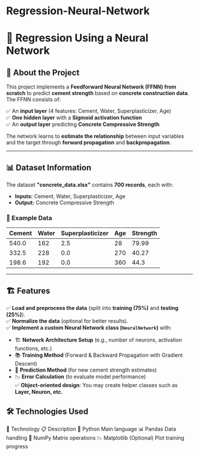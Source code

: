 # Regression-Neural-Network

# 🧠 Regression Using a Neural Network

## 📖 About the Project

This project implements a **Feedforward Neural Network (FFNN) from scratch** to predict **cement strength** based on **concrete construction data**. The FFNN consists of:

✅ An **input layer** (4 features: Cement, Water, Superplasticizer, Age)  
✅ **One hidden layer** with a **Sigmoid activation function**  
✅ An **output layer** predicting **Concrete Compressive Strength**  

The network learns to **estimate the relationship** between input variables and the target through **forward propagation** and **backpropagation**.

---

## 📊 Dataset Information

The dataset **"concrete_data.xlsx"** contains **700 records**, each with:
- **Inputs:** Cement, Water, Superplasticizer, Age
- **Output:** Concrete Compressive Strength

### 📝 Example Data
| Cement | Water | Superplasticizer | Age | Strength |
|--------|------|----------------|----|----------|
| 540.0  | 162  | 2.5            | 28 | 79.99    |
| 332.5  | 228  | 0.0            | 270 | 40.27   |
| 198.6  | 192  | 0.0            | 360 | 44.3    |

---

## 🏗️ Features

✅ **Load and preprocess the data** (split into **training (75%)** and **testing (25%)**).  
✅ **Normalize the data** (optional for better results).  
✅ **Implement a custom Neural Network class (`NeuralNetwork`)** with:
   - 🏗️ **Network Architecture Setup** (e.g., number of neurons, activation functions, etc.)
   - 📚 **Training Method** (Forward & Backward Propagation with Gradient Descent)
   - 🎯 **Prediction Method** (for new cement strength estimates)
   - 📉 **Error Calculation** (to evaluate model performance)  
✅ **Object-oriented design**: You may create helper classes such as **Layer, Neuron, etc.**


## 🛠️ Technologies Used
📌 Technology	📋 Description
🐍 Python	Main language
📊 Pandas	Data handling
🔢 NumPy	Matrix operations
📉 Matplotlib	(Optional) Plot training progress
